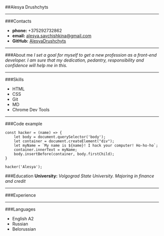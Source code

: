 ##Alesya Drushchyts
***
###Contacts
* **phone:** +375292732862
* **email:** alesya.savchishkina@gmail.com
* **GitHub:** [AlesyaDrushchyts](https://github.com/AlesyaDrushchyts)
***
###About me
_I set a goal for myself to get a new profession as a front-end developer. I am sure that my dedication, pedantry, responsibility and confidence will help me in this._
***
###Skills
* HTML
* CSS
* Git
* MD
* Chrome Dev Tools
***
###Code example
```
const hacker = (name) => {
    let body = document.querySelector('body');
    let container = document.createElement("div");
    let myName = `My name is ${name}! I hack your computer! Ho-ho-ho`;
    container.innerText = myName;
    body.insertBefore(container, body.firstChild);
}

hacker('Alesya');
```
###Education
**University:** _Volgograd State University. Majoring in finance and credit_
***
###Experience
***
###Languages
* English A2
* Russian
* Belorussian
